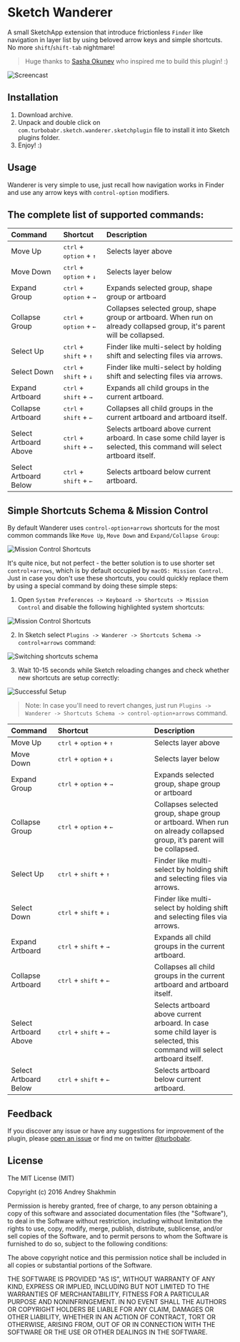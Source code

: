 # Sketch Wanderer

A small SketchApp extension that introduce frictionless `Finder` like navigation in layer list by using beloved arrow keys and simple shortcuts. No more `shift`/`shift-tab` nightmare! 

> Huge thanks to [Sasha Okunev](https://twitter.com/okunev) who inspired me to build this plugin! :)

![Screencast](https://github.com/turbobabr/sketch-wanderer/blob/master/docs/intro-screencast.gif?raw=true)

## Installation

1. Download  archive.
2. Unpack and double click on `com.turbobabr.sketch.wanderer.sketchplugin` file to install it into Sketch plugins folder.
3. Enjoy! :)

## Usage

Wanderer is very simple to use, just recall how navigation works in Finder and use any arrow keys with `control-option` modifiers.


## The complete list of supported commands:
| Command     | Shortcut | Description |
| :-------------  | :------------- | :---- |
| Move Up | <kbd>ctrl</kbd> + <kbd>option</kbd> + <kbd>↑</kbd> | Selects layer above |
| Move Down | <kbd>ctrl</kbd> + <kbd>option</kbd> + <kbd>↓</kbd> | Selects layer below |
| Expand Group    | <kbd>ctrl</kbd> + <kbd>option</kbd> + <kbd>→</kbd>   | Expands selected group, shape group or artboard |
| Collapse Group    | <kbd>ctrl</kbd> + <kbd>option</kbd> + <kbd>←</kbd>   | Collapses selected group, shape group or artboard. When run on already collapsed group, it's parent will be collapsed. |
| Select Up | <kbd>ctrl</kbd> + <kbd>shift</kbd> + <kbd>↑</kbd> | Finder like multi-select by holding shift and selecting files via arrows. |
| Select Down    | <kbd>ctrl</kbd> + <kbd>shift</kbd> + <kbd>↓</kbd>   | Finder like multi-select by holding shift and selecting files via arrows. |
| Expand Artboard    | <kbd>ctrl</kbd> + <kbd>shift</kbd> + <kbd>→</kbd>   | Expands all child groups in the current artboard. |
| Collapse Artboard    | <kbd>ctrl</kbd> + <kbd>shift</kbd> + <kbd>←</kbd>   | Collapses all child groups in the current artboard and artboard itself.  |
| Select Artboard Above    | <kbd>ctrl</kbd> + <kbd>shift</kbd> + <kbd>→</kbd>   | Selects artboard above current arboard. In case some child layer is selected, this command will select artboard itself.  |
| Select Artboard Below    | <kbd>ctrl</kbd> + <kbd>shift</kbd> + <kbd>←</kbd>   | Selects artboard below current artboard. |


## Simple Shortcuts Schema & Mission Control

By default Wanderer uses `control-option+arrows` shortcuts for the most common commands like `Move Up`, `Move Down` and `Expand/Collapse Group`: 

![Mission Control Shortcuts](https://github.com/turbobabr/sketch-wanderer/blob/master/docs/replacible-shortcuts.png?raw=true)

It's quite nice, but not perfect - the better solution is to use shorter set `control+arrows`, which is by default occupied by `macOS: Mission Control`. Just in case you don't use these shortcuts, you could quickly replace them by using a special command by doing these simple steps:

1. Open `System Preferences -> Keyboard -> Shortcuts -> Mission Control` and disable the following highlighted system shortcuts:

![Mission Control Shortcuts](https://github.com/turbobabr/sketch-wanderer/blob/master/docs/mission-control-shortcuts.png?raw=true)

2. In Sketch select `Plugins -> Wanderer -> Shortcuts Schema -> control+arrows` command:

![Switching shortcuts schema](https://github.com/turbobabr/sketch-wanderer/blob/master/docs/switching-shortcuts-schema.png?raw=true)

3. Wait 10-15 seconds while Sketch reloading changes and check whether new shortcuts are setup correctly:

![Successful Setup](https://github.com/turbobabr/sketch-wanderer/blob/master/docs/control-arrows-shortcuts.png?raw=true)

> Note: In case you'll need to revert changes, just run `Plugins -> Wanderer -> Shortcuts Schema -> control-option+arrows` command.

<table>
<thead>
<tr>
<th style="text-align:left">Command</th>
<th style="text-align:left">Shortcut</th>
<th style="text-align:left">Description</th>
</tr>
</thead>
<tbody>
<tr>
<td style="text-align:left">Move Up</td>
<td style="text-align:left" width="200"><kbd>ctrl</kbd> + <kbd>option</kbd> + <kbd>↑</kbd></td>
<td style="text-align:left">Selects layer above</td>
</tr>
<tr>
<td style="text-align:left">Move Down</td>
<td style="text-align:left"><kbd>ctrl</kbd> + <kbd>option</kbd> + <kbd>↓</kbd></td>
<td style="text-align:left">Selects layer below</td>
</tr>
<tr>
<td style="text-align:left">Expand Group</td>
<td style="text-align:left"><kbd>ctrl</kbd> + <kbd>option</kbd> + <kbd>→</kbd></td>
<td style="text-align:left">Expands selected group, shape group or artboard</td>
</tr>
<tr>
<td style="text-align:left">Collapse Group</td>
<td style="text-align:left"><kbd>ctrl</kbd> + <kbd>option</kbd> + <kbd>←</kbd></td>
<td style="text-align:left">Collapses selected group, shape group or artboard. When run on already collapsed group, it’s parent will be collapsed.</td>
</tr>
<tr>
<td style="text-align:left">Select Up</td>
<td style="text-align:left"><kbd>ctrl</kbd> + <kbd>shift</kbd> + <kbd>↑</kbd></td>
<td style="text-align:left">Finder like multi-select by holding shift and selecting files via arrows.</td>
</tr>
<tr>
<td style="text-align:left">Select Down</td>
<td style="text-align:left"><kbd>ctrl</kbd> + <kbd>shift</kbd> + <kbd>↓</kbd></td>
<td style="text-align:left">Finder like multi-select by holding shift and selecting files via arrows.</td>
</tr>
<tr>
<td style="text-align:left">Expand Artboard</td>
<td style="text-align:left"><kbd>ctrl</kbd> + <kbd>shift</kbd> + <kbd>→</kbd></td>
<td style="text-align:left">Expands all child groups in the current artboard.</td>
</tr>
<tr>
<td style="text-align:left">Collapse Artboard</td>
<td style="text-align:left"><kbd>ctrl</kbd> + <kbd>shift</kbd> + <kbd>←</kbd></td>
<td style="text-align:left">Collapses all child groups in the current artboard and artboard itself.</td>
</tr>
<tr>
<td style="text-align:left">Select Artboard Above</td>
<td style="text-align:left"><kbd>ctrl</kbd> + <kbd>shift</kbd> + <kbd>→</kbd></td>
<td style="text-align:left">Selects artboard above current arboard. In case some child layer is selected, this command will select artboard itself.</td>
</tr>
<tr>
<td style="text-align:left">Select Artboard Below</td>
<td style="text-align:left"><kbd>ctrl</kbd> + <kbd>shift</kbd> + <kbd>←</kbd></td>
<td style="text-align:left">Selects artboard below current artboard.</td>
</tr>
</tbody>
</table>
 

## Feedback

If you discover any issue or have any suggestions for improvement of the plugin, please [open an issue](https://github.com/turbobabr/sketch-wanderer/issues) or find me on twitter [@turbobabr](http://twitter.com/turbobabr).

## License

The MIT License (MIT)

Copyright (c) 2016 Andrey Shakhmin

Permission is hereby granted, free of charge, to any person obtaining a copy of this software and associated documentation files (the "Software"), to deal in the Software without restriction, including without limitation the rights to use, copy, modify, merge, publish, distribute, sublicense, and/or sell copies of the Software, and to permit persons to whom the Software is furnished to do so, subject to the following conditions:

The above copyright notice and this permission notice shall be included in all copies or substantial portions of the Software.

THE SOFTWARE IS PROVIDED "AS IS", WITHOUT WARRANTY OF ANY KIND, EXPRESS OR IMPLIED, INCLUDING BUT NOT LIMITED TO THE WARRANTIES OF MERCHANTABILITY, FITNESS FOR A PARTICULAR PURPOSE AND NONINFRINGEMENT. IN NO EVENT SHALL THE AUTHORS OR COPYRIGHT HOLDERS BE LIABLE FOR ANY CLAIM, DAMAGES OR OTHER LIABILITY, WHETHER IN AN ACTION OF CONTRACT, TORT OR OTHERWISE, ARISING FROM, OUT OF OR IN CONNECTION WITH THE SOFTWARE OR THE USE OR OTHER DEALINGS IN THE SOFTWARE.
